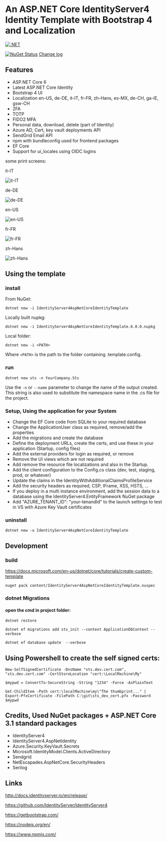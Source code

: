 # An ASP.NET Core IdentityServer4 Identity Template with Bootstrap 4 and Localization

[![.NET](https://github.com/damienbod/IdentityServer4AspNetCoreIdentityTemplate/actions/workflows/dotnet.yml/badge.svg)](https://github.com/damienbod/IdentityServer4AspNetCoreIdentityTemplate/actions/workflows/dotnet.yml)

[![NuGet Status](http://img.shields.io/nuget/v/IdentityServer4AspNetCoreIdentityTemplate.svg?style=flat-square)](https://www.nuget.org/packages/IdentityServer4AspNetCoreIdentityTemplate/) [Change log](https://github.com/damienbod/IdentityServer4AspNetCoreIdentityTemplate/blob/master/Changelog.md)

## Features

- ASP.NET Core 6
- Latest ASP.NET Core Identity
- Bootstrap 4 UI
- Localization en-US, de-DE, it-IT, fr-FR, zh-Hans, es-MX, de-CH, ga-IE, gsw-CH
- 2FA
- TOTP
- FIDO2 MFA
- Personal data, download, delete (part of Identity)
- Azure AD, Cert, key vault deployments API
- SendGrid Email API
- npm with bundleconfig used for frontend packages
- EF Core
- Support for ui_locales using OIDC logins

some print screens:

it-IT

![it-IT](https://github.com/damienbod/IdentityServer4AspNetCoreIdentityTemplate/blob/main/images/it-IT_template.png)

de-DE

![de-DE](https://github.com/damienbod/IdentityServer4AspNetCoreIdentityTemplate/blob/main/images/de-DE_template.png)

en-US

![en-US](https://github.com/damienbod/IdentityServer4AspNetCoreIdentityTemplate/blob/main/images/en-US_template.png)

fr-FR

![fr-FR](https://github.com/damienbod/IdentityServer4AspNetCoreIdentityTemplate/blob/main/images/fr-FR_template.png)

zh-Hans

![zh-Hans](https://github.com/damienbod/IdentityServer4AspNetCoreIdentityTemplate/blob/main/images/zh-Hans_template.png)

## Using the template

### install

From NuGet:

```
dotnet new -i IdentityServer4AspNetCoreIdentityTemplate
```

Locally built nupkg:

```
dotnet new -i IdentityServer4AspNetCoreIdentityTemplate.6.0.0.nupkg
```

Local folder:

```
dotnet new -i <PATH>
```

Where `<PATH>` is the path to the folder containing .template.config.

### run

```
dotnet new sts -n YourCompany.Sts
```

Use the `-n` or `--name` parameter to change the name of the output created. This string is also used to substitute the namespace name in the .cs file for the project.

### Setup, Using the application for your System

- Change the EF Core code from SQLite to your required database
- Change the ApplicationUser class as required, remove/add the properties
- Add the migrations and create the database
- Define the deployment URLs, create the certs, and use these in your application (Startup, config files)
- Add the external providers for login as required, or remove
- Remove the UI views which are not required
- Add remove the resource file localizations and also in the Startup.
- Add the client configuration to the Config.cs class (dev, test, staging, prod, or whatever)
- Update the claims in the IdentityWithAdditionalClaimsProfileService
- Add the security headers as required, CSP, IFrame, XSS, HSTS, ...
- If you deploy in a multi instance environment, add the session data to a database using the IdentityServer4.EntityFramework NuGet package
- Add "AZURE_TENANT_ID": "your-tenandId" to the launch settings to test in VS with Azure Key Vault certificates

### uninstall

```
dotnet new -u IdentityServer4AspNetCoreIdentityTemplate
```

## Development

### build

https://docs.microsoft.com/en-us/dotnet/core/tutorials/create-custom-template

```
nuget pack content/IdentityServer4AspNetCoreIdentityTemplate.nuspec
```

### dotnet Migrations

#### open the cmd in project folder:

```
dotnet restore

dotnet ef migrations add sts_init --context ApplicationDbContext --verbose

dotnet ef database update  --verbose
```

## Using Powershell to create the self signed certs:

```
New-SelfSignedCertificate -DnsName "sts.dev.cert.com", "sts.dev.cert.com" -CertStoreLocation "cert:\LocalMachine\My"

$mypwd = ConvertTo-SecureString -String "1234" -Force -AsPlainText

Get-ChildItem -Path cert:\localMachine\my\"The thumbprint..." | Export-PfxCertificate -FilePath C:\git\sts_dev_cert.pfx -Password $mypwd
```

## Credits, Used NuGet packages + ASP.NET Core 3.1 standard packages

- IdentityServer4
- IdentityServer4.AspNetIdentity
- Azure.Security.KeyVault.Secrets
- Microsoft.IdentityModel.Clients.ActiveDirectory
- Sendgrid
- NetEscapades.AspNetCore.SecurityHeaders
- Serilog

## Links

http://docs.identityserver.io/en/release/

https://github.com/IdentityServer/IdentityServer4

https://getbootstrap.com/

https://nodejs.org/en/

https://www.npmjs.com/
